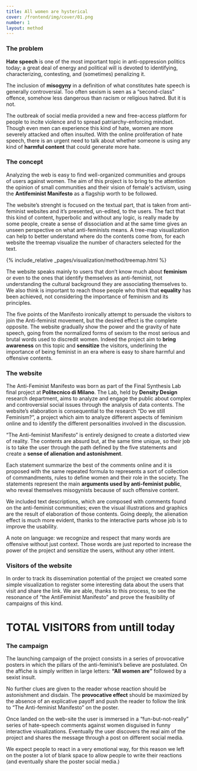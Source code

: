 ```yaml
---
title: All women are hysterical
cover: /frontend/img/cover/01.png
number: 1
layout: method
---
```


### The problem

<b>Hate speech</b> is one of the most important topic in anti-oppression politics today; a great deal of energy and political will is devoted to identifying, characterizing, contesting, and (sometimes) penalizing it.

The inclusion of <b>misogyny</b> in a definition of what constitutes hate speech is generally controversial. Too often sexism is seen as a “second-class” offence, somehow less dangerous than racism or religious hatred. But it is not.

The outbreak of social media provided a new and free-access platform for people to incite violence and to spread patriarchy-enforcing mindset. Though even men can experience this kind of hate, women are more severely attacked and often insulted.
With the online proliferation of hate speech, there is an urgent need to talk about whether someone is using any kind of <b>harmful content</b> that could generate more hate.

### The concept

Analyzing the web is easy to find well-organized communities and groups of users against women. The aim of this project is to bring to the attention the opinion of small communities and their vision of female's activism, using the <b>Antifeminist Manifesto</b> as a flagship worth to be followed.

The website’s strenght is focused on the textual part, that is taken from anti-feminist websites and it’s presented, un-edited, to the users. The fact that this kind of content, hyperbolic and without any logic, is really made by some people, create a sense of dissociation and at the same time gives an unseen perspective on what anti-feminists means. A tree-map visualization can help to better understand where do the contents come from, for each website the treemap visualize the number of characters selected for the text. 

{% include_relative _pages/visualization/method/treemap.html %}

The website speaks mainly to users that don’t know much about <b>feminism</b> or even to the ones that identify themselves as anti-feminist, not understanding the cultural background they are associating themselves to. We also think is important to reach those people who think that <b>equality</b> has been achieved, not considering the importance of feminism and its principles.

The five points of the Manifesto ironically attempt to persuade the visitors to join the Anti-feminist movement, but the desired effect is the complete opposite. The website gradually show the power and the gravity of hate speech, going from the normalized forms of sexism to the most serious and brutal words used to discredit women. Indeed the project aim to <b>bring awareness</b> on this topic and <b>sensitize</b> the visitors, underlining the importance of being feminist in an era where is easy to share harmful and offensive contents.

### The website

The Anti-Feminist Manifesto was born as part of the Final Synthesis Lab final project at <b>Politecnico di Milano</b>. The Lab, held by <b>Density Design</b> research department, aims to analyze and engage the public about complex and controversial social issues through the analysis of data contents. The website’s elaboration is consequential to the research “Do we still Feminism?”, a project which aim to analyze different aspects of feminism online and to identify the different personalities involved in the discussion.

“The Anti-feminist Manifesto” is entirely designed to create a distorted view of reality. The contents are absurd but, at the same time unique, so their job is to take the user through the path defined by the five statements and create a <b>sense of alienation and astonishment</b>.

Each statement summarize the best of the comments online and it is proposed with the same repeated formula to represents a sort of collection of commandments, rules to define women and their role in the society. The statements represent the main <b>arguments used by anti-feminist public</b>, who reveal themselves misogynists because of such offensive content.

We included text descriptions, which are composed with comments found on the anti-feminist communities; even the visual illustrations and graphics are the result of elaboration of those contents. Going deeply, the alienation effect is much more evident, thanks to the interactive parts whose job is to improve the usability.

A note on language: we recognize and respect that many words are offensive without just context. Those words are just reported to increase the power of the project and sensitize the users, without any other intent.


### Visitors of the website

In order to track its dissemination potential of the project we created some simple visualization to register some interesting data about the users that visit and share the link. We are able, thanks to this process, to see the resonance of “the AntiFeminist Manifesto” and prove the feasibility of campaigns of this kind.

<p class="g-signin2" data-onsuccess="queryReports"></p>
<div id="pre-user">
    <h1><span class="total-users"></span> TOTAL VISITORS from <span class="since"></span> untill today</h1>
</div>    
<div id="users"></div>

### The campaign

The launching campaign of the project consists in a series of provocative posters in which the pillars of the anti-feminist’s believe are postulated. On the affiche is simply written in large letters: <b>“All women are”</b> followed by a sexist insult.

No further clues are given to the reader whose reaction should be astonishment and disdain. The <b>provocative effect</b> should be maximized by the absence of an explicative payoff and push the reader to follow the link to “The Anti-feminist Manifesto” on the poster.

Once landed on the web-site the user is immersed in a “fun-but-not-really” series of hate-speech comments against women disguised in funny interactive visualizations. Eventually the user discovers the real aim of the project and shares the message through a post on different social media.

We expect people to react in a very emotional way, for this reason we left on the poster a lot of blank space to allow people to write their reactions (and eventually share the poster social media.)
